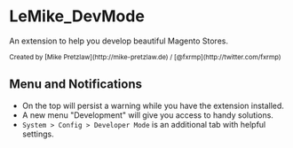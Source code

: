 # LeMike_DevMode

An extension to help you develop beautiful Magento Stores.

<small>
    Created by [Mike Pretzlaw](http://mike-pretzlaw.de) / [@fxrmp](http://twitter.com/fxrmp)
</small>


## Menu and Notifications

- On the top will persist a warning while you have the extension installed.
- A new menu "Development" will give you access to handy solutions.
- `System > Config > Developer Mode` is an additional tab with helpful settings.
